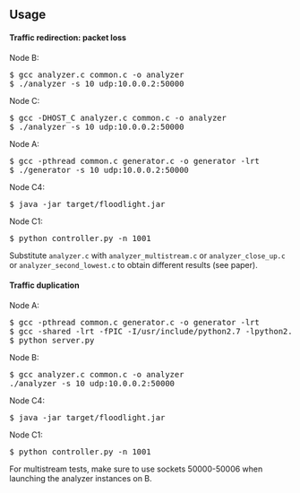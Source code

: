 ## Usage

#### Traffic redirection: packet loss
Node B:
<pre>
$ gcc analyzer.c common.c -o analyzer
$ ./analyzer -s 10 udp:10.0.0.2:50000
</pre>
Node C: 
<pre>
$ gcc -DHOST_C analyzer.c common.c -o analyzer
$ ./analyzer -s 10 udp:10.0.0.2:50000
</pre>
Node A:
<pre>
$ gcc -pthread common.c generator.c -o generator -lrt
$ ./generator -s 10 udp:10.0.0.2:50000 
</pre>
Node C4:
<pre>
$ java -jar target/floodlight.jar
</pre>
Node C1:
<pre>
$ python controller.py -n 1001
</pre>
Substitute `analyzer.c` with `analyzer_multistream.c` or `analyzer_close_up.c` or `analyzer_second_lowest.c` to obtain different results (see paper).
#### Traffic duplication
Node A:
<pre>
$ gcc -pthread common.c generator.c -o generator -lrt
$ gcc -shared -lrt -fPIC -I/usr/include/python2.7 -lpython2.7 -o cutils.so cutils.c
$ python server.py
</pre>
Node B:
<pre>
$ gcc analyzer.c common.c -o analyzer
./analyzer -s 10 udp:10.0.0.2:50000
</pre>
Node C4:
<pre>
$ java -jar target/floodlight.jar
</pre>
Node C1:
<pre>
$ python controller.py -n 1001
</pre>
For multistream tests, make sure to use sockets 50000-50006 when launching the analyzer instances on B.
